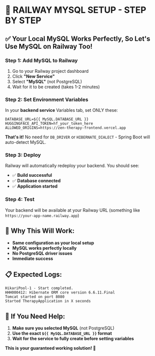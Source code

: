 # 🚀 **RAILWAY MYSQL SETUP - STEP BY STEP**

## **✅ Your Local MySQL Works Perfectly, So Let's Use MySQL on Railway Too!**

### **Step 1: Add MySQL to Railway**
1. Go to your Railway project dashboard
2. Click **"New Service"**
3. Select **"MySQL"** (not PostgreSQL)
4. Wait for it to be created (takes 1-2 minutes)

### **Step 2: Set Environment Variables**
In your **backend service** Variables tab, set ONLY these:

```
DATABASE_URL=${{ MySQL.DATABASE_URL }}
HUGGINGFACE_API_TOKEN=hf_your_token_here
ALLOWED_ORIGINS=https://zen-therapy-frontend.vercel.app
```

**That's it!** No need for `DB_DRIVER` or `HIBERNATE_DIALECT` - Spring Boot will auto-detect MySQL.

### **Step 3: Deploy**
Railway will automatically redeploy your backend. You should see:
- ✅ **Build successful**
- ✅ **Database connected**
- ✅ **Application started**

### **Step 4: Test**
Your backend will be available at your Railway URL (something like `https://your-app-name.railway.app`)

## **🎯 Why This Will Work:**
- **Same configuration as your local setup**
- **MySQL works perfectly locally**
- **No PostgreSQL driver issues**
- **Immediate success**

## **📋 Expected Logs:**
```
HikariPool-1 - Start completed.
HHH000412: Hibernate ORM core version 6.6.11.Final
Tomcat started on port 8080
Started TherapyApplication in X seconds
```

## **🔧 If You Need Help:**
1. **Make sure you selected MySQL** (not PostgreSQL)
2. **Use the exact `${{ MySQL.DATABASE_URL }}` format**
3. **Wait for the service to fully create before setting variables**

**This is your guaranteed working solution! 🚀** 